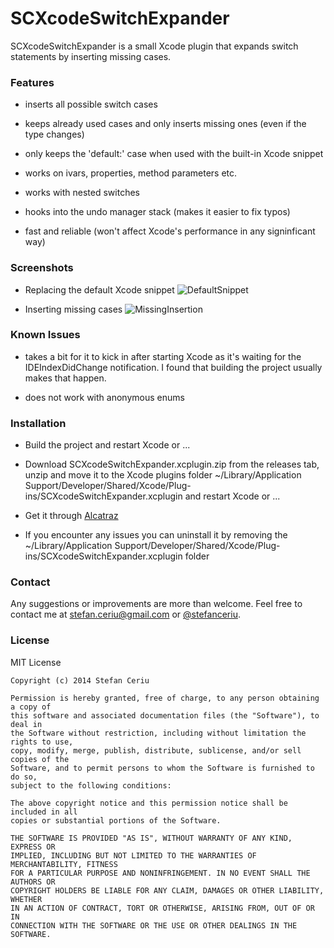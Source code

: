 # SCXcodeSwitchExpander

SCXcodeSwitchExpander is a small Xcode plugin that expands switch statements by inserting missing cases.

### Features

- inserts all possible switch cases

- keeps already used cases and only inserts missing ones (even if the type changes)

- only keeps the 'default:' case when used with the built-in Xcode snippet

- works on ivars, properties, method parameters etc.

- works with nested switches

- hooks into the undo manager stack (makes it easier to fix typos)

- fast and reliable (won't affect Xcode's performance in any signinficant way)

### Screenshots

- Replacing the default Xcode snippet
![DefaultSnippet](https://drive.google.com/uc?export=download&id=0ByLCkUO90ltoMEVfNjVLdHg5UXM)

- Inserting missing cases
![MissingInsertion](https://drive.google.com/uc?export=download&id=0ByLCkUO90ltoV3hJQjhCamdtdXM)

### Known Issues

- takes a bit for it to kick in after starting Xcode as it's waiting for the IDEIndexDidChange notification. I found that building the project usually makes that happen.

- does not work with anonymous enums

### Installation

- Build the project and restart Xcode or ...

- Download SCXcodeSwitchExpander.xcplugin.zip from the releases tab, unzip and move it to the  Xcode plugins folder ~/Library/Application Support/Developer/Shared/Xcode/Plug-ins/SCXcodeSwitchExpander.xcplugin and restart Xcode or ...

- Get it through [Alcatraz](https://github.com/alcatraz/Alcatraz)

- If you encounter any issues you can uninstall it by removing the ~/Library/Application Support/Developer/Shared/Xcode/Plug-ins/SCXcodeSwitchExpander.xcplugin folder
 
### Contact
Any suggestions or improvements are more than welcome. Feel free to contact me at [stefan.ceriu@gmail.com](mailto:stefan.ceriu@yahoo.com) or [@stefanceriu](https://twitter.com/stefanceriu).


### License

MIT License

    Copyright (c) 2014 Stefan Ceriu
    
    Permission is hereby granted, free of charge, to any person obtaining a copy of
    this software and associated documentation files (the "Software"), to deal in
    the Software without restriction, including without limitation the rights to use,
    copy, modify, merge, publish, distribute, sublicense, and/or sell copies of the
    Software, and to permit persons to whom the Software is furnished to do so,
    subject to the following conditions:
    
    The above copyright notice and this permission notice shall be included in all
    copies or substantial portions of the Software.
    
    THE SOFTWARE IS PROVIDED "AS IS", WITHOUT WARRANTY OF ANY KIND, EXPRESS OR
    IMPLIED, INCLUDING BUT NOT LIMITED TO THE WARRANTIES OF MERCHANTABILITY, FITNESS
    FOR A PARTICULAR PURPOSE AND NONINFRINGEMENT. IN NO EVENT SHALL THE AUTHORS OR
    COPYRIGHT HOLDERS BE LIABLE FOR ANY CLAIM, DAMAGES OR OTHER LIABILITY, WHETHER
    IN AN ACTION OF CONTRACT, TORT OR OTHERWISE, ARISING FROM, OUT OF OR IN
    CONNECTION WITH THE SOFTWARE OR THE USE OR OTHER DEALINGS IN THE SOFTWARE.
    
